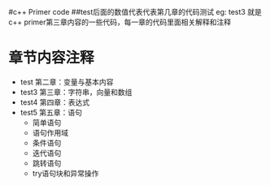 #c++ Primer code
##test后面的数值代表代表第几章的代码测试
eg: test3 就是c++ primer第三章内容的一些代码，每一章的代码里面相关解释和注释
# 章节内容注释
 * test 第二章：变量与基本内容
 * test3 第三章：字符串，向量和数组
 * test4 第四章：表达式
 * test5 第五章：语句
	 *  简单语句
	 *  语句作用域
	 *  条件语句
	 *  迭代语句
	 *  跳转语句
	 *  try语句块和异常操作